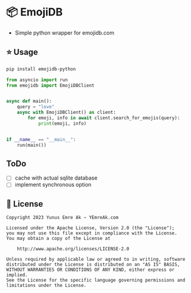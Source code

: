 # 📦 EmojiDB

- Simple python wrapper for emojidb.com

## ⭐️ Usage

```bash
pip install emojidb-python
```

```python
from asyncio import run
from emojidb import EmojiDBClient


async def main():
    query = "love"
    async with EmojiDBClient() as client:
        for emoji, info in await client.search_for_emojis(query):
            print(emoji, info)


if __name__ == "__main__":
    run(main())
```

## ToDo

- [ ] cache with actual sqlite database
- [ ] implement synchronous option

## 🪪 License

```
Copyright 2023 Yunus Emre Ak ~ YEmreAk.com

Licensed under the Apache License, Version 2.0 (the "License");
you may not use this file except in compliance with the License.
You may obtain a copy of the License at

    http://www.apache.org/licenses/LICENSE-2.0

Unless required by applicable law or agreed to in writing, software
distributed under the License is distributed on an "AS IS" BASIS,
WITHOUT WARRANTIES OR CONDITIONS OF ANY KIND, either express or implied.
See the License for the specific language governing permissions and
limitations under the License.
```
